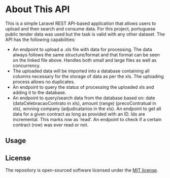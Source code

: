# About This API

This is a simple Laravel REST API-based application that allows users to upload and then search and consume data. For this project, portuguese public tender data was used but the task is valid with any other dataset. The API has the following capabilities:

- An endpoint to upload a .xls file with data for processing. The data always follows the same structure/format and that format can be seen on the linked file above. Handles both small and large files as well as concurrency.
- The uploaded data will be imported into a database containing all columns necessary for the storage of data as per the xls. The uploading process allows no duplicates.
- An endpoint to query the status of processing the uploaded xls and adding it to the database.
- An endpoint to query/search data from the database based on: date (dataCelebracaoContrato in xls), amount (range) (precoContratual in xls), winning company (adjudicatarios in the xls).
An endpoint to get all data for a given contract as long as provided with an ID. Ids are incremental. This marks row as ‘read’.
An endpoint to check if a certain contract (row) was ever read or not.

## Usage

## License

The repository is open-sourced software licensed under the [MIT license](https://opensource.org/licenses/MIT).
